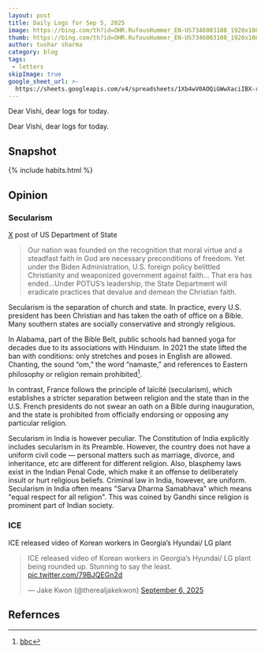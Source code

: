 ```yaml
---
layout: post
title: Daily Logs for Sep 5, 2025
image: https://bing.com/th?id=OHR.RufousHummer_EN-US7346003108_1920x1080.jpg&rf=LaDigue_1920x1080.jpg&pid=hp&w=437&utm_source=chatgpt.com
thumb: https://bing.com/th?id=OHR.RufousHummer_EN-US7346003108_1920x1080.jpg&rf=LaDigue_1920x1080.jpg&pid=hp&w=437&utm_source=chatgpt.com
author: tushar sharma
category: blog
tags:
 - letters
skipImage: true
google_sheet_url: >-
  https://sheets.googleapis.com/v4/spreadsheets/1Xb4wV0AOQiGWwXaciIBX-rkFebzg8DlAcRcClshyAnA/values/Habits!A500:T508?alt=json&key=AIzaSyCgYRKf_apK3TUSYGO9WhQ5dN-ukY4H0gw
---
```


Dear Vishi, dear logs for today.<!-- truncate_here -->

Dear Vishi, dear logs for today.

## Snapshot

{% include habits.html %}

## Opinion

### Secularism

[X](https://x.com/StateDept/status/1964008819475743179) post of US Department of State

> Our nation was founded on the recognition that moral virtue and a steadfast faith in God are necessary preconditions of freedom. Yet under the Biden Administration, U.S. foreign policy belittled Christianity and weaponized government against faith... That era has ended...Under POTUS’s leadership, the State Department will eradicate practices that devalue and demean the Christian faith.

Secularism is the separation of church and state. In practice, every U.S. president has been Christian and has taken the oath of office on a Bible. Many southern states are socially conservative and strongly religious.

In Alabama, part of the Bible Belt, public schools had banned yoga for decades due to its associations with Hinduism. In 2021 the state lifted the ban with conditions: only stretches and poses in English are allowed. Chanting, the sound “om,” the word “namaste,” and references to Eastern philosophy or religion remain prohibited[^bbc]. 

In contrast, France follows the principle of laïcité (secularism), which establishes a stricter separation between religion and the state than in the U.S. French presidents do not swear an oath on a Bible during inauguration, and the state is prohibited from officially endorsing or opposing any particular religion.

Secularism in India is however peculiar. The Constitution of India explicitly includes secularism in its Preamble. However, the country does not have a uniform civil code — personal matters such as marriage, divorce, and inheritance, etc are different for different religion. Also, blasphemy laws exist in the Indian Penal Code, which make it an offense to deliberately insult or hurt religious beliefs. Criminal law in India, however, are uniform. Secularism in India often means "Sarva Dharma Samabhava" which means "equal respect for all religion". This was coined by Gandhi since religion is prominent part of Indian society.

### ICE

ICE released video of Korean workers in Georgia’s Hyundai/ LG plant

<blockquote class="twitter-tweet" data-media-max-width="560"><p lang="en" dir="ltr">ICE released video of Korean workers in Georgia’s Hyundai/ LG plant being rounded up. Stunning to say the least. <a href="https://t.co/79BJQEGn2d">pic.twitter.com/79BJQEGn2d</a></p>&mdash; Jake Kwon (@therealjakekwon) <a href="https://twitter.com/therealjakekwon/status/1964287207507677662?ref_src=twsrc%5Etfw">September 6, 2025</a></blockquote> <script async src="https://platform.twitter.com/widgets.js" charset="utf-8"></script>

## Refernces

[^bbc]: [bbc](https://www.bbc.com/news/57204355)

